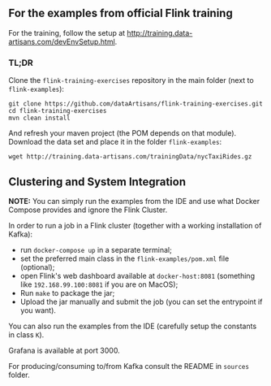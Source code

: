 ## For the examples from official Flink training

For the training, follow the setup at http://training.data-artisans.com/devEnvSetup.html.

### TL;DR

Clone the `flink-training-exercises` repository in the main folder (next to `flink-examples`):

```
git clone https://github.com/dataArtisans/flink-training-exercises.git
cd flink-training-exercises
mvn clean install
```

And refresh your maven project (the POM depends on that module).  
Download the data set and place it in the folder `flink-examples`:

```
wget http://training.data-artisans.com/trainingData/nycTaxiRides.gz
```

## Clustering and System Integration

__NOTE:__ You can simply run the examples from the IDE and use what Docker Compose provides and
ignore the Flink Cluster.

In order to run a job in a Flink cluster (together with a working installation of Kafka):

 * run `docker-compose up` in a separate terminal;
 * set the preferred main class in the `flink-examples/pom.xml` file (optional);
 * open Flink's web dashboard available at `docker-host:8081` (something like `192.168.99.100:8081` if you are on MacOS);
 * Run `make` to package the jar;
 * Upload the jar manually and submit the job (you can set the entrypoint if you want).

You can also run the examples from the IDE (carefully setup the constants in class `K`).

Grafana is available at port 3000.

For producing/consuming to/from Kafka consult the README in `sources` folder.
